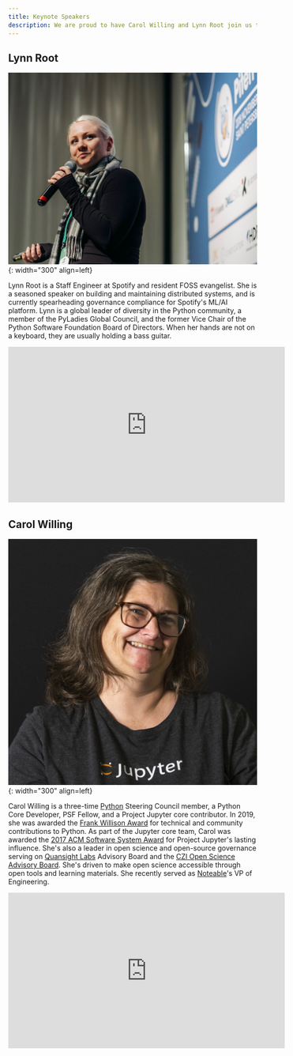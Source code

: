 ```yaml
---
title: Keynote Speakers
description: We are proud to have Carol Willing and Lynn Root join us to deliver the 2024 keynotes.
---
```


## Lynn Root

![Lynn Root](../../assets/images/lynn_root.jpg){: width="300" align=left}

Lynn Root is a Staff Engineer at Spotify and resident FOSS evangelist.
She is a seasoned speaker on building and maintaining distributed systems, and is currently spearheading governance compliance for Spotify's ML/AI platform.
Lynn is a global leader of diversity in the Python community, a member of the PyLadies Global Council, and the former Vice Chair of the Python Software Foundation Board of Directors.
When her hands are not on a keyboard, they are usually holding a bass guitar.

<iframe width="560" height="315" src="https://www.youtube.com/embed/Ww2-Cw9qnmE?si=rIUTSTsqarcGTQTN" title="Day 1 Keynote (Lynn Root) - PyTexas 2024" frameborder="0" allow="accelerometer; autoplay; clipboard-write; encrypted-media; gyroscope; picture-in-picture; web-share" referrerpolicy="strict-origin-when-cross-origin" allowfullscreen></iframe>

## Carol Willing

![Carol Willing](../../assets/images/carol_willing.jpg){: width="300" align=left}

Carol Willing is a three-time [Python](https://python.org) Steering Council member, a Python Core Developer, PSF Fellow, and a Project Jupyter core contributor.
In 2019, she was awarded the [Frank Willison Award](https://www.python.org/community/awards/frank-willison/#carol-willing-2019) for technical and community contributions to Python.
As part of the Jupyter core team, Carol was awarded the [2017 ACM Software System Award](https://en.wikipedia.org/wiki/ACM_Software_System_Award) for Project Jupyter's lasting influence.
She's also a leader in open science and open-source governance serving on [Quansight Labs](https://labs.quansight.org/) Advisory Board and the [CZI Open Science Advisory Board](https://chanzuckerberg.com/science/programs-resources/open-science/#advisory-board).
She's driven to make open science accessible through open tools and learning materials.
She recently served as [Noteable](https://noteable.io)'s VP of Engineering.

<iframe width="560" height="315" src="https://www.youtube.com/embed/rAMLQkY7TZM?si=2LLYPALeihrBrRga" title="Day 2 Keynote (Carol Willing) - PyTexas 2024" frameborder="0" allow="accelerometer; autoplay; clipboard-write; encrypted-media; gyroscope; picture-in-picture; web-share" referrerpolicy="strict-origin-when-cross-origin" allowfullscreen></iframe>

<br>


